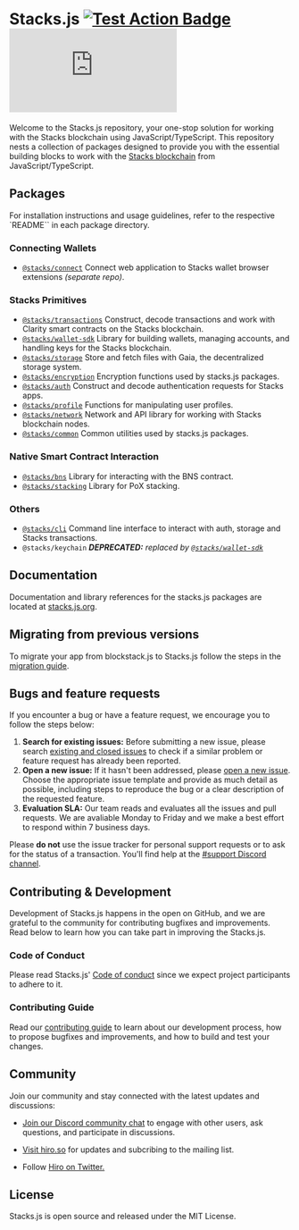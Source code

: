 # Stacks.js [![Test Action Badge](https://github.com/hirosystems/stacks.js/actions/workflows/tests.yml/badge.svg)](https://github.com/hirosystems/stacks.js/actions/workflows/tests.yml) [![Monorepo Version Label](https://img.shields.io/github/lerna-json/v/hirosystems/stacks.js?label=monorepo)](https://github.com/hirosystems/stacks.js/tree/main/packages)



Welcome to the Stacks.js repository, your one-stop solution for working with the Stacks blockchain using JavaScript/TypeScript. This repository nests a collection of packages designed to provide you with the essential building blocks to work with the [Stacks blockchain](https://www.stacks.co/what-is-stacks) from JavaScript/TypeScript.

## Packages

For installation instructions and usage guidelines, refer to the respective `README`` in each package directory.

### Connecting Wallets

- [`@stacks/connect`](https://github.com/hirosystems/connect) Connect web application to Stacks wallet browser extensions _(separate repo)_.

### Stacks Primitives

- [`@stacks/transactions`](https://github.com/hirosystems/stacks.js/tree/main/packages/transactions) Construct, decode transactions and work with Clarity smart contracts on the Stacks blockchain.
- [`@stacks/wallet-sdk`](https://github.com/hirosystems/stacks.js/tree/main/packages/wallet-sdk) Library for building wallets, managing accounts, and handling keys for the Stacks blockchain.
- [`@stacks/storage`](https://github.com/hirosystems/stacks.js/tree/main/packages/storage) Store and fetch files with Gaia, the decentralized storage system.
- [`@stacks/encryption`](https://github.com/hirosystems/stacks.js/tree/main/packages/encryption) Encryption functions used by stacks.js packages.
- [`@stacks/auth`](https://github.com/hirosystems/stacks.js/tree/main/packages/auth) Construct and decode authentication requests for Stacks apps.
- [`@stacks/profile`](https://github.com/hirosystems/stacks.js/tree/main/packages/profile) Functions for manipulating user profiles.
- [`@stacks/network`](https://github.com/hirosystems/stacks.js/tree/main/packages/network) Network and API library for working with Stacks blockchain nodes.
- [`@stacks/common`](https://github.com/hirosystems/stacks.js/tree/main/packages/common) Common utilities used by stacks.js packages.

### Native Smart Contract Interaction

- [`@stacks/bns`](https://github.com/hirosystems/stacks.js/tree/main/packages/bns) Library for interacting with the BNS contract.
- [`@stacks/stacking`](https://github.com/hirosystems/stacks.js/tree/main/packages/stacking) Library for PoX stacking.

### Others

- [`@stacks/cli`](https://github.com/hirosystems/stacks.js/tree/main/packages/cli) Command line interface to interact with auth, storage and Stacks transactions.
- `@stacks/keychain` _**DEPRECATED:** replaced by [`@stacks/wallet-sdk`](https://github.com/hirosystems/stacks.js/tree/main/packages/wallet-sdk)_

## Documentation

Documentation and library references for the stacks.js packages are located at [stacks.js.org](https://stacks.js.org/).

## Migrating from previous versions

To migrate your app from blockstack.js to Stacks.js follow the steps in the [migration guide](./.github/MIGRATION.md).

## Bugs and feature requests

If you encounter a bug or have a feature request, we encourage you to follow the steps below:

1.  **Search for existing issues:** Before submitting a new issue, please search [existing and closed issues](../../issues) to check if a similar problem or feature request has already been reported.
1.  **Open a new issue:** If it hasn't been addressed, please [open a new issue](../../issues/new/choose). Choose the appropriate issue template and provide as much detail as possible, including steps to reproduce the bug or a clear description of the requested feature.
1.  **Evaluation SLA:** Our team reads and evaluates all the issues and pull requests. We are avaliable Monday to Friday and we make a best effort to respond within 7 business days.

Please **do not** use the issue tracker for personal support requests or to ask for the status of a transaction. You'll find help at the [#support Discord channel](https://discord.gg/SK3DxdsP).

## Contributing & Development

Development of Stacks.js happens in the open on GitHub, and we are grateful to the community for contributing bugfixes and improvements. Read below to learn how you can take part in improving the Stacks.js.

### Code of Conduct
Please read Stacks.js' [Code of conduct](https://github.com/hirosystems/stacks.js/blob/main/CODE_OF_CONDUCT.md) since we expect project participants to adhere to it. 

### Contributing Guide
Read our [contributing guide](https://github.com/hirosystems/stacks.js/blob/main/.github/CONTRIBUTING.md) to learn about our development process, how to propose bugfixes and improvements, and how to build and test your changes.

## Community

Join our community and stay connected with the latest updates and discussions:

- [Join our Discord community chat](https://discord.gg/ZQR6cyZC) to engage with other users, ask questions, and participate in discussions.

- [Visit hiro.so](https://www.hiro.so/) for updates and subcribing to the mailing list.

- Follow [Hiro on Twitter.](https://twitter.com/hirosystems)

## License

Stacks.js is open source and released under the MIT License.